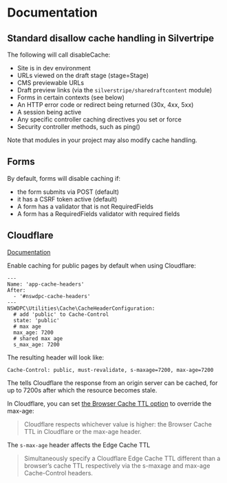 # Documentation


## Standard disallow cache handling in Silvertripe

The following will call disableCache:

+ Site is in dev environment
+ URLs viewed on the draft stage (stage=Stage)
+ CMS previewable URLs
+ Draft preview links (via the `silverstripe/sharedraftcontent` module)
+ Forms in certain contexts (see below)
+ An HTTP error code or redirect being returned (30x, 4xx, 5xx)
+ A session being active
+ Any specific controller caching directives you set or force
+ Security controller methods, such as ping()

Note that modules in your project may also modify cache handling.

## Forms

By default, forms will disable caching if:

+ the form submits via POST (default)
+ it has a CSRF token active (default)
+ A form has a validator that is not RequiredFields
+ A form has a RequiredFields validator with required fields

## Cloudflare

[Documentation](https://support.cloudflare.com/hc/en-us/articles/115003206852-Understanding-Origin-Cache-Control)

Enable caching for public pages by default when using Cloudflare:

```
---
Name: 'app-cache-headers'
After:
  - '#nswdpc-cache-headers'
---
NSWDPC\Utilities\Cache\CacheHeaderConfiguration:
  # add 'public' to Cache-Control
  state: 'public'
  # max age
  max_age: 7200
  # shared max age
  s_max_age: 7200
```
The resulting header will look like:

```
Cache-Control: public, must-revalidate, s-maxage=7200, max-age=7200
```
The tells Cloudflare the response from an origin server can be cached, for up to 7200s after which the resource becomes stale.

In Cloudflare, you can set [the Browser Cache TTL option](https://support.cloudflare.com/hc/en-us/articles/115003206852-Understanding-Origin-Cache-Control) to override the max-age:

> Cloudflare respects whichever value is higher: the Browser Cache TTL in Cloudflare or the max-age header.

The `s-max-age` header affects the Edge Cache TTL

> Simultaneously specify a Cloudflare Edge Cache TTL different than a browser’s cache TTL respectively via the s-maxage and max-age Cache-Control headers.  
